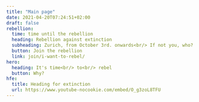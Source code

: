 ```yaml
---
title: "Main page"
date: 2021-04-20T07:24:51+02:00
draft: false
rebellion:
  time: time until the rebellion
  heading: Rebellion against extinction
  subheading: Zurich, from October 3rd. onwards<br/> If not you, who?
  button: Join the rebellion
  link: join/i-want-to-rebel/
hero:
  heading: It's time<br/> to<br/> rebel
  button: Why? 
hfe:
  title: Heading for extinction
  url: https://www.youtube-nocookie.com/embed/O_g3zoL8TFU
---
```

